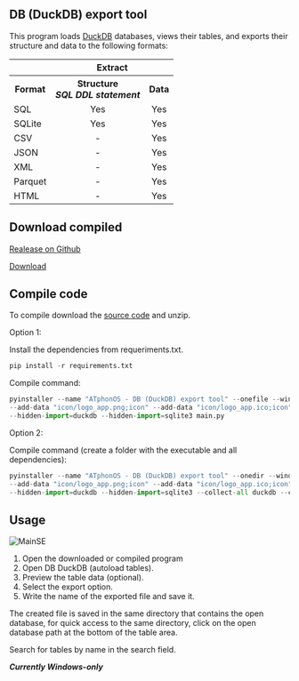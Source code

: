 ## DB (DuckDB) export tool 
This program loads [DuckDB](https://github.com/duckdb/duckdb "Title") databases, views their tables, and exports their structure and data to the following formats:
<table>
        <tr>
            <th></th>
           <th colspan="2">Extract</th>
        </tr>
        <tr>
            <th> Format </th>
            <th> Structure <br> <em>SQL DDL statement</em></th>
            <th>  Data </th>
        </tr>
        <tr>
            <td>SQL</td>
            <td align="center">Yes</td>
           <td align="center">Yes</td>
        </tr>
        <tr>
            <td>SQLite</td>
            <td align="center">Yes</td>
            <td align="center">Yes</td>
        </tr>
        <tr>
            <td>CSV</td>
            <td align="center">-</td>
            <td align="center">Yes</td>
        </tr>
        <tr>
            <td>JSON</td>
            <td align="center">-</td>
            <td align="center">Yes</td>
        </tr>
        <tr>
            <td>XML</td>
            <td align="center">-</td>
            <td align="center">Yes</td>
        </tr>
        <tr>
            <td>Parquet</td>
            <td align="center">-</td>
            <td align="center">Yes</td>
        </tr>
        <tr>
            <td>HTML</td>
            <td align="center">-</td>
            <td align="center">Yes</td>
        </tr>
     </table>

     
## Download compiled

[Realease on Github](https://github.com/ATphonOS/DB_DuckDB_export_tool/releases/tag/v1.0.0)

[Download](https://github.com/ATphonOS/DB_DuckDB_export_tool/releases/download/v1.0.0/ATphonOS.-.DB.DuckDB.export.tool.exe)

 ## Compile code  

To compile download the [source code](https://github.com/ATphonOS/DB_DuckDB_export_tool/archive/refs/heads/main.zip) and unzip.  

Option 1:

Install the dependencies from requeriments.txt.

```Python
pip install -r requirements.txt
```

Compile command:
```Python
pyinstaller --name "ATphonOS - DB (DuckDB) export tool" --onefile --windowed --icon="icon/logo_app.ico"
--add-data "icon/logo_app.png;icon" --add-data "icon/logo_app.ico;icon"
--hidden-import=duckdb --hidden-import=sqlite3 main.py
```

Option 2:

Compile command (create a folder with the executable and all dependencies):

```Python
pyinstaller --name "ATphonOS - DB (DuckDB) export tool" --onedir --windowed --icon="icon/logo_app.ico"
--add-data "icon/logo_app.png;icon" --add-data "icon/logo_app.ico;icon"
--hidden-import=duckdb --hidden-import=sqlite3 --collect-all duckdb --collect-all sqlite3 main.py
```

 ## Usage
 
![MainSE](https://github.com/user-attachments/assets/6e787e52-19e3-4e36-bfc1-f017564dc3da)

 1. Open the downloaded or compiled program
 2. Open DB DuckDB (autoload tables).
 3. Preview the table data (optional).
 4. Select the export option.
 5. Write the name of the exported file and save it.

The created file is saved in the same directory that contains the open database, for quick access to the same directory, click on the open database path at the bottom of the table area.

Search for tables by name in the search field.

***Currently Windows-only***

